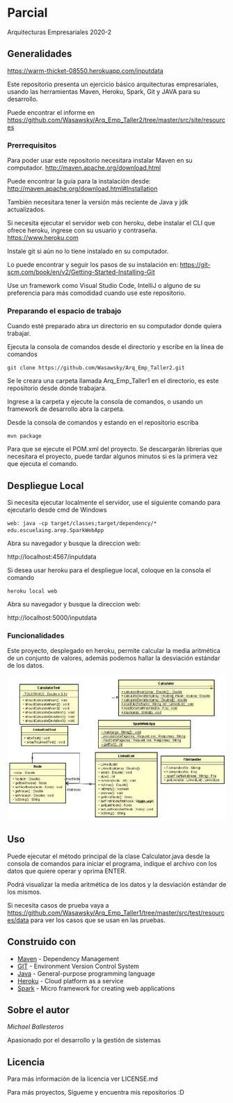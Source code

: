 # Parcial

Arquitecturas Empresariales 2020-2

## Generalidades

https://warm-thicket-08550.herokuapp.com/inputdata

Este repositorio presenta un ejercicio básico arquitecturas empresariales, usando las herramientas Maven, Heroku, Spark, Git y JAVA para su desarrollo.

Puede encontrar el informe en https://github.com/Wasawsky/Arq_Emp_Taller2/tree/master/src/site/resources


### Prerrequisitos

Para poder usar este repositorio necesitara instalar Maven en su computador.
http://maven.apache.org/download.html

Puede encontrar la guía para la instalación desde:
http://maven.apache.org/download.html#Installation

También necesitara tener la versión más reciente de Java y jdk actualizados.

Si necesita ejecutar el servidor web con heroku, debe instalar el CLI que ofrece heroku, ingrese con su usuario y contraseña.
https://www.heroku.com

Instale git si aún no lo tiene instalado en su computador.

Lo puede encontrar y seguir los pasos de su instalación en:
https://git-scm.com/book/en/v2/Getting-Started-Installing-Git

Use un framework como Visual Studio Code, IntelliJ o alguno de su preferencia para más comodidad cuando use este repositorio.


### Preparando el espacio de trabajo

Cuando esté preparado abra un directorio en su computador donde quiera trabajar.

Ejecuta la consola de comandos desde el directorio y escribe en la línea de comandos

```
git clone https://github.com/Wasawsky/Arq_Emp_Taller2.git
```

Se le creara una carpeta llamada Arq_Emp_Taller1 en el directorio, es este repositorio desde donde trabajara.

Ingrese a la carpeta y ejecute la consola de comandos, o usando un framework de desarrollo abra la carpeta.

Desde la consola de comandos y estando en el repositorio escriba

```
mvn package
```

Para que se ejecute el POM.xml del proyecto.
Se descargarán librerías que necesitara el proyecto, puede tardar algunos minutos si es la primera vez que ejecuta el comando.

## Despliegue Local

Si necesita ejecutar localmente el servidor, use el siguiente comando para ejecutarlo desde cmd de Windows

```
web: java -cp target/classes;target/dependency/* edu.escuelaing.arep.SparkWebApp
```
Abra su navegador y busque la direccion web:

http://localhost:4567/inputdata

Si desea usar heroku para el despliegue local, coloque en la consola el comando

```
heroku local web
```

Abra su navegador y busque la direccion web:


http://localhost:5000/inputdata

### Funcionalidades

Este proyecto, desplegado en heroku, permite calcular la media aritmética de un conjunto de valores, además podemos hallar la desviación estándar de los datos.

![diagram](https://github.com/Wasawsky/Arq_Emp_Taller2/blob/master/src/resources/Capture.JPG)


## Uso

Puede ejecutar el método principal de la clase Calculator.java desde la consola de comandos para iniciar el programa, indique el archivo con los datos que quiere operar y oprima ENTER.

Podrá visualizar la media aritmética de los datos y la desviación estándar de los mismos.

Si necesita casos de prueba vaya a https://github.com/Wasawsky/Arq_Emp_Taller1/tree/master/src/test/resources/data para ver los casos que se usan en las pruebas. 

## Construido con

* [Maven](https://maven.apache.org/) - Dependency Management
* [GIT](https://git-scm.com/) - Environment Version Control System
* [Java](https://www.java.com/es/) - General-purpose programming language
* [Heroku](https://www.heroku.com) - Cloud platform as a service
* [Spark](http://sparkjava.com/) - Micro framework for creating web applications

## Sobre el autor

*Michael Ballesteros*

Apasionado por el desarrollo y la gestión de sistemas

## Licencia

Para más información de la licencia ver LICENSE.md

Para más proyectos, Sígueme y encuentra mis repositorios :D


